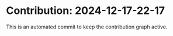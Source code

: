 # Contribution: 2024-12-17-22-17
This is an automated commit to keep the contribution graph active.
